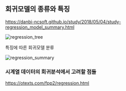 ## 회귀모델의 종류와 특징

https://danbi-ncsoft.github.io/study/2018/05/04/study-regression_model_summary.html



![regression_tree](https://danbi-ncsoft.github.io/assets/study/regression_model_summary/regression_tree.png)



특징에 따른 회귀모델 분류



![regression_summary](https://danbi-ncsoft.github.io/assets/study/regression_model_summary/regression_summary.png)



### 시계열 데이터의 회귀분석에서 고려할 점들

https://otexts.com/fpp2/regression.html